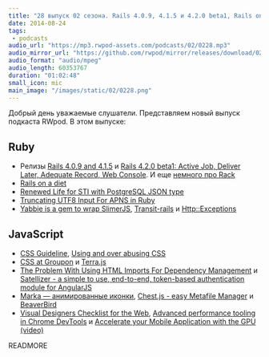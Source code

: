 ```yaml
---
title: "28 выпуск 02 сезона. Rails 4.0.9, 4.1.5 и 4.2.0 beta1, Rails on a diet, Transit-rails, CSS Guideline, CSS at Groupon, Marka, BeaverBird и прочее"
date: 2014-08-24
tags:
 - podcasts
audio_url: "https://mp3.rwpod-assets.com/podcasts/02/0228.mp3"
audio_mirror_url: "https://github.com/rwpod/mirror/releases/download/02.28/0228.mp3"
audio_format: "audio/mpeg"
audio_length: 60353767
duration: "01:02:48"
small_icon: mic
main_image: "/images/static/02/0228.png"
---
```


Добрый день уважаемые слушатели. Представляем новый выпуск подкаста RWpod. В этом выпуске:

## Ruby

 - Релизы [Rails 4.0.9 and 4.1.5](http://weblog.rubyonrails.org/2014/8/18/Rails_4_0_9_and_4_1_5_have_been_released/) и [Rails 4.2.0 beta1: Active Job, Deliver Later, Adequate Record, Web Console](http://weblog.rubyonrails.org/2014/8/20/Rails-4-2-beta1/). И еще [немного про Rack](https://groups.google.com/forum/m/#!msg/rack-devel/P8oOycVBaH0/1bm4eERJWPQJ)
 - [Rails on a diet](http://naturaily.com/blog/post/rails-on-a-diet)
 - [Renewed Life for STI with PostgreSQL JSON type](https://netguru.co/blog/posts/renewed-life-for-sti-with-postgresql-json-type)
 - [Truncating UTF8 Input For APNS in Ruby](http://blog.arkency.com/2014/08/apns-and-utf8/)
 - [Yabbie is a gem to wrap SlimerJS](http://net-engine.github.io/yabbie/), [Transit-rails](https://github.com/jgdavey/transit-rails) и [Http::Exceptions](https://github.com/rainforestapp/http-exceptions)

## JavaScript

 - [CSS Guideline](http://cssguidelin.es/), [Using and over abusing CSS](http://red-team-design.com/using-over-abusing-css/)
 - [CSS at Groupon](http://mikeaparicio.com/2014/08/10/css-at-groupon/) и [Terra.js](http://rileyjshaw.com/terra/)
 - [The Problem With Using HTML Imports For Dependency Management](http://tjvantoll.com/2014/08/12/the-problem-with-using-html-imports-for-dependency-management/) и [Satellizer - a simple to use, end-to-end, token-based authentication module for AngularJS](https://github.com/sahat/satellizer)
 - [Marka — анимированные иконки](http://fian.my.id/marka/), [Chest.js - easy Metafile Manager](http://chestjs.com/) и [BeaverBird](http://beaverbird.com/)
 - [Visual Designers Checklist for the Web](http://webdesignerschecklist.com/), [Advanced performance tooling in Chrome DevTools](https://www.youtube.com/watch?v=0xx_dkv9DEY) и [Accelerate your Mobile Application with the GPU (video)](https://www.youtube.com/watch?v=ZMfS-2ctYjw)

READMORE


